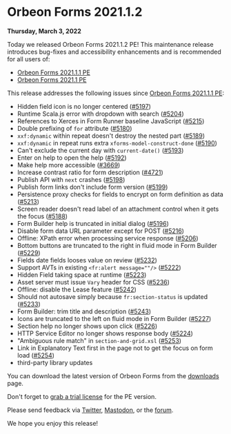 # Orbeon Forms 2021.1.2

__Thursday, March 3, 2022__

Today we released Orbeon Forms 2021.1.2 PE! This maintenance release introduces bug-fixes and accessibility enhancements and is recommended for all users of:

- [Orbeon Forms 2021.1.1 PE](orbeon-forms-2021.1.1.md)
- [Orbeon Forms 2021.1 PE](orbeon-forms-2021.1.md)

This release addresses the following issues since [Orbeon Forms 2021.1.1 PE](orbeon-forms-2021.1.1.md):

- Hidden field icon is no longer centered ([\#5197](https://github.com/orbeon/orbeon-forms/issues/5197))
- Runtime Scala.js error with dropdown with search ([\#5204](https://github.com/orbeon/orbeon-forms/issues/5204))
- References to Xerces in Form Runner baseline JavaScript ([\#5215](https://github.com/orbeon/orbeon-forms/issues/5215))
- Double prefixing of `for` attribute ([\#5180](https://github.com/orbeon/orbeon-forms/issues/5180))
- `xxf:dynamic` within repeat doesn't destroy the nested part ([\#5189](https://github.com/orbeon/orbeon-forms/issues/5189))
- `xxf:dynamic` in repeat runs extra `xforms-model-construct-done` ([\#5190](https://github.com/orbeon/orbeon-forms/issues/5190))
- Can't exclude the current day with `current-date()` ([\#5193](https://github.com/orbeon/orbeon-forms/issues/5193))
- Enter on help to open the help ([\#5192](https://github.com/orbeon/orbeon-forms/issues/5192))
- Make help more accessible ([\#3669](https://github.com/orbeon/orbeon-forms/issues/3669))
- Increase contrast ratio for form description ([\#4721](https://github.com/orbeon/orbeon-forms/issues/4721))
- Publish API with `next` crashes ([\#5198](https://github.com/orbeon/orbeon-forms/issues/5198))
- Publish form links don't include form version ([\#5199](https://github.com/orbeon/orbeon-forms/issues/5199))
- Persistence proxy checks for fields to encrypt on form definition as data ([\#5213](https://github.com/orbeon/orbeon-forms/issues/5213))
- Screen reader doesn't read label of an attachment control when it gets the focus ([\#5188](https://github.com/orbeon/orbeon-forms/issues/5188))
- Form Builder help is truncated in initial dialog ([\#5196](https://github.com/orbeon/orbeon-forms/issues/5196))
- Disable form data URL parameter except for POST ([\#5216](https://github.com/orbeon/orbeon-forms/issues/5216))
- Offline: XPath error when processing service response ([\#5206](https://github.com/orbeon/orbeon-forms/issues/5206))
- Bottom buttons are truncated to the right in fluid mode in Form Builder ([\#5229](https://github.com/orbeon/orbeon-forms/issues/5229))
- Fields date fields looses value on review ([\#5232](https://github.com/orbeon/orbeon-forms/issues/5232))
- Support AVTs in existing `<fr:alert message=""/>` ([\#5222](https://github.com/orbeon/orbeon-forms/issues/5222))
- Hidden Field taking space at runtime ([\#5223](https://github.com/orbeon/orbeon-forms/issues/5223))
- Asset server must issue `Vary` header for CSS ([\#5236](https://github.com/orbeon/orbeon-forms/issues/5236))
- Offline: disable the Lease feature ([\#5242](https://github.com/orbeon/orbeon-forms/issues/5242))
- Should not autosave simply because `fr:section-status` is updated ([\#5233](https://github.com/orbeon/orbeon-forms/issues/5233))
- Form Builder: trim title and description ([\#5243](https://github.com/orbeon/orbeon-forms/issues/5243))
- Icons are truncated to the left on fluid mode in Form Builder ([\#5227](https://github.com/orbeon/orbeon-forms/issues/5227))
- Section help no longer shows upon click ([\#5226](https://github.com/orbeon/orbeon-forms/issues/5226))
- HTTP Service Editor no longer shows response body ([\#5224](https://github.com/orbeon/orbeon-forms/issues/5224))
- "Ambiguous rule match" in `section-and-grid.xsl` ([\#5253](https://github.com/orbeon/orbeon-forms/issues/5253))
- Link in Explanatory Text first in the page not to get the focus on form load ([\#5254](https://github.com/orbeon/orbeon-forms/issues/5254))
- third-party library updates

You can download the latest version of Orbeon Forms from the [downloads](https://www.orbeon.com/download) page.

Don't forget to [grab a trial license](https://prod.orbeon.com/prod/fr/orbeon/register/new) for the PE version.

Please send feedback via [Twitter](https://twitter.com/orbeon), [Mastodon](https://mastodon.social/@orbeon), or the [forum](https://www.orbeon.com/community).

We hope you enjoy this release!

